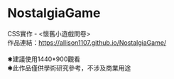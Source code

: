 # NostalgiaGame
CSS實作 - <懷舊小遊戲問卷><br>
作品連結：https://allison1107.github.io/NostalgiaGame/<br>
<br>
✱建議使用1440*900觀看<br>
✱此作品僅供學術研究參考，不涉及商業用途
